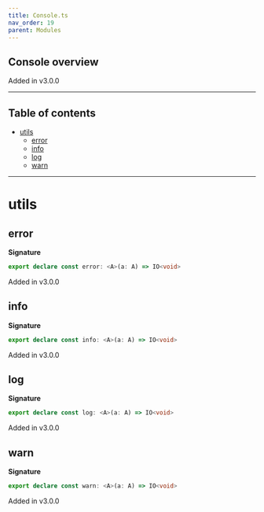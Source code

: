 ```yaml
---
title: Console.ts
nav_order: 19
parent: Modules
---
```


## Console overview

Added in v3.0.0

---

<h2 class="text-delta">Table of contents</h2>

- [utils](#utils)
  - [error](#error)
  - [info](#info)
  - [log](#log)
  - [warn](#warn)

---

# utils

## error

**Signature**

```ts
export declare const error: <A>(a: A) => IO<void>
```

Added in v3.0.0

## info

**Signature**

```ts
export declare const info: <A>(a: A) => IO<void>
```

Added in v3.0.0

## log

**Signature**

```ts
export declare const log: <A>(a: A) => IO<void>
```

Added in v3.0.0

## warn

**Signature**

```ts
export declare const warn: <A>(a: A) => IO<void>
```

Added in v3.0.0
